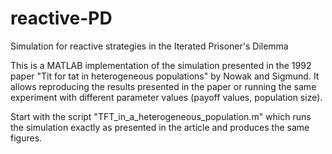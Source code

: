 # reactive-PD
Simulation for reactive strategies in the Iterated Prisoner's Dilemma

This is a MATLAB implementation of the simulation presented in the 1992 paper "Tit for tat in heterogeneous populations"
by Nowak and Sigmund. It allows reproducing the results presented in the paper or running the same experiment with different
parameter values (payoff values, population size).

Start with the script "TFT_in_a_heterogeneous_population.m" which runs the simulation exactly as presented in the article
and produces the same figures.
